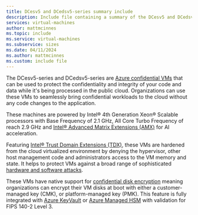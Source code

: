 ```yaml
---
title: DCesv5 and DCedsv5-series summary include
description: Include file containing a summary of the DCesv5 and DCedsv5-series size family.
services: virtual-machines
author: mattmcinnes
ms.topic: include
ms.service: virtual-machines
ms.subservice: sizes
ms.date: 04/11/2024
ms.author: mattmcinnes
ms.custom: include file
---
```

The DCesv5-series and DCedsv5-series are [Azure confidential VMs](../../../../confidential-computing/confidential-vm-overview.md) that can be used to protect the confidentiality and integrity of your code and data while it's being processed in the public cloud. Organizations can use these VMs to seamlessly bring confidential workloads to the cloud without any code changes to the application. 

These machines are powered by Intel® 4th Generation Xeon® Scalable processors with Base Frequency of 2.1 GHz, All Core Turbo Frequency of reach 2.9 GHz and [Intel® Advanced Matrix Extensions (AMX)](https://www.intel.com/content/www/us/en/products/docs/accelerator-engines/advanced-matrix-extensions/overview.html) for AI acceleration. 

Featuring [Intel® Trust Domain Extensions (TDX)](https://www.intel.com/content/www/us/en/developer/tools/trust-domain-extensions/overview.html), these VMs are hardened from the cloud virtualized environment by denying the hypervisor, other host management code and administrators access to the VM memory and state. It helps to protect VMs against a broad range of sophisticated [hardware and software attacks](https://www.intel.com/content/www/us/en/developer/articles/technical/intel-trust-domain-extensions.html). 

These VMs have native support for [confidential disk encryption](../../../disk-encryption-overview.md) meaning organizations can encrypt their VM disks at boot with either a customer-managed key (CMK), or platform-managed key (PMK). This feature is fully integrated with [Azure KeyVault](../../../../key-vault/general/overview.md) or [Azure Managed HSM](../../../../key-vault/managed-hsm/overview.md) with validation for FIPS 140-2 Level 3. 
